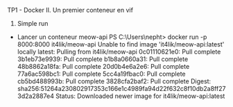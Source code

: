 TP1 - Docker
II. Un premier conteneur en vif

1. Simple run
- Lancer un conteneur meow-api
PS C:\Users\nepht> docker run -p 8000:8000 it4lik/meow-api
Unable to find image 'it4lik/meow-api:latest' locally
latest: Pulling from it4lik/meow-api
0c01110621e0: Pull complete
3b1eb73e9939: Pull complete
b1b8a0660a31: Pull complete
48b8862a18fa: Pull complete
20d0b4e6a2e6: Pull complete
77a6ac598bc1: Pull complete
5cc4a19fbac0: Pull complete
cb5bd488993b: Pull complete
3828cfa2baf2: Pull complete
Digest: sha256:51264a230802917353c166e1c4989fa94d22f632c8f10db2a8ff273d2a2887e4
Status: Downloaded newer image for it4lik/meow-api:latest
